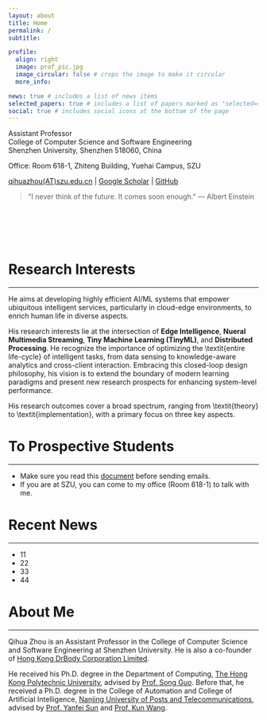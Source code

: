 ```yaml
---
layout: about
title: Home
permalink: /
subtitle: 

profile:
  align: right
  image: prof_pic.jpg
  image_circular: false # crops the image to make it circular
  more_info: 

news: true # includes a list of news items
selected_papers: true # includes a list of papers marked as "selected={true}"
social: true # includes social icons at the bottom of the page
---
```



Assistant Professor  
College of Computer Science and Software Engineering  
Shenzhen University, Shenzhen 518060, China  

Office: Room 618-1, Zhiteng Building, Yuehai Campus, SZU  

[qihuazhou(AT)szu.edu.cn](https://qihuazhou.github.io/) | [Google Scholar](https://scholar.google.com/citations?user=vsD8e8QAAAAJ) | [GitHub](https://github.com/kimihe)


> "I never think of the future. It comes soon enough." — Albert Einstein

<br></br>
<br></br>

# Research Interests
---

He aims at developing highly efficient AI/ML systems that empower ubiquitous intelligent services, particularly in cloud-edge environments, to enrich human life in diverse aspects.

His research interests lie at the intersection of **Edge Intelligence**, **Nueral Multimedia Streaming**, **Tiny Machine Learning (TinyML)**, and **Distributed Processing**. 
He recognize the importance of optimizing the \textit{entire life-cycle} of intelligent tasks, from data sensing to knowledge-aware analytics and cross-client interaction. 
Embracing this closed-loop design philosophy, his vision is to extend the boundary of modern learning paradigms and present new research prospects for enhancing system-level performance.

His research outcomes cover a broad spectrum, ranging from \textit{theory} to \textit{implementation}, with a primary focus on three key aspects.


# To Prospective Students
---

* Make sure you read this [document]() before sending emails.
* If you are at SZU, you can come to my office (Room 618-1) to talk with me.


# Recent News
---

* 11  
* 22  
* 33  
* 44 


# About Me
---

Qihua Zhou is an Assistant Professor in the College of Computer Science and Software Engineering at Shenzhen University. He is also a co-founder of [Hong Kong DrBody Corporation Limited](https://zerodrbody.wixsite.com/drbody).

He received his Ph.D. degree in the Department of Computing, [The Hong Kong Polytechnic University](https://www.polyu.edu.hk/web/en/home/index.html), advised by [Prof. Song Guo](https://cse.hkust.edu.hk/admin/people/faculty/profile/songguo).
Before that, he received a Ph.D. degree in the College of Automation and College of Artificial Intelligence, [Nanjing University of Posts and Telecommunications](https://www.njupt.edu.cn/), advised by [Prof. Yanfei Sun](https://yjs.njupt.edu.cn/dsgl/nocontrol/college/dsfcxq.htm?dsJbxxId=9B9D05C52D3F2DCFE050007F01006EFE) and [Prof. Kun Wang](https://sme.fudan.edu.cn/60/2f/c31133a352303/page.htm).


